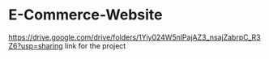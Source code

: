# E-Commerce-Website
https://drive.google.com/drive/folders/1Yiy024W5nlPajAZ3_nsajZabrpC_R3Z6?usp=sharing
link for the project
